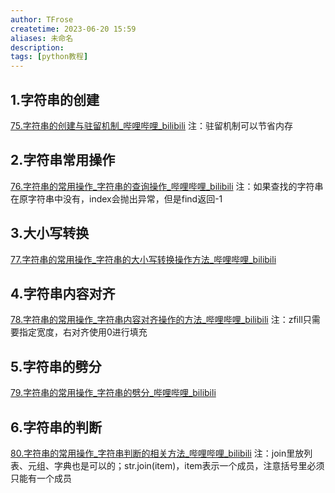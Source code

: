 ```yaml
---
author: TFrose
createtime: 2023-06-20 15:59
aliases: 未命名
description:
tags: [python教程]
---
```


## 1.字符串的创建
[75.字符串的创建与驻留机制_哔哩哔哩_bilibili](https://www.bilibili.com/video/BV1wD4y1o7AS?p=76&vd_source=2029b6b0b60ecbc6cf63989bfa56dd26)
注：驻留机制可以节省内存

## 2.字符串常用操作
[76.字符串的常用操作_字符串的查询操作_哔哩哔哩_bilibili](https://www.bilibili.com/video/BV1wD4y1o7AS?p=77&vd_source=2029b6b0b60ecbc6cf63989bfa56dd26)
注：如果查找的字符串在原字符串中没有，index会抛出异常，但是find返回-1

## 3.大小写转换
[77.字符串的常用操作_字符串的大小写转换操作方法_哔哩哔哩_bilibili](https://www.bilibili.com/video/BV1wD4y1o7AS?p=78&vd_source=2029b6b0b60ecbc6cf63989bfa56dd26)

## 4.字符串内容对齐
[78.字符串的常用操作_字符串内容对齐操作的方法_哔哩哔哩_bilibili](https://www.bilibili.com/video/BV1wD4y1o7AS?p=79&vd_source=2029b6b0b60ecbc6cf63989bfa56dd26)
注：zfill只需要指定宽度，右对齐使用0进行填充

## 5.字符串的劈分
[79.字符串的常用操作_字符串的劈分_哔哩哔哩_bilibili](https://www.bilibili.com/video/BV1wD4y1o7AS?p=80&vd_source=2029b6b0b60ecbc6cf63989bfa56dd26)

## 6.字符串的判断
[80.字符串的常用操作_字符串判断的相关方法_哔哩哔哩_bilibili](https://www.bilibili.com/video/BV1wD4y1o7AS?p=81&vd_source=2029b6b0b60ecbc6cf63989bfa56dd26)
注：join里放列表、元组、字典也是可以的；str.join(item)，item表示一个成员，注意括号里必须只能有一个成员